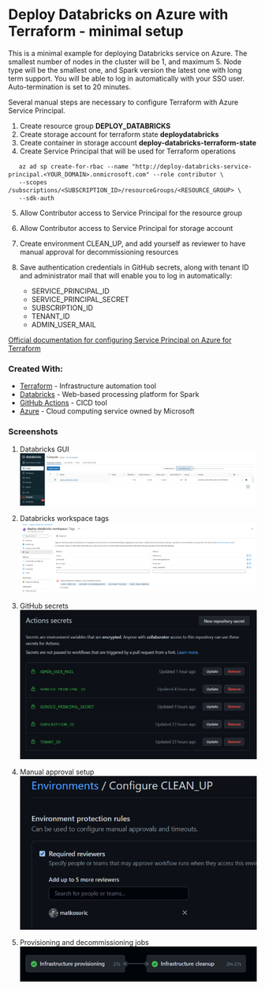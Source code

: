# Deploy Databricks on Azure with Terraform - minimal setup

This is a minimal example for deploying Databricks service on Azure.
The smallest number of nodes in the cluster will be 1, and maximum 5.
Node type will be the smallest one, and Spark version the latest one with long term support.
You will be able to log in automatically with your SSO user.
Auto-termination is set to 20 minutes.

Several manual steps are necessary to configure Terraform with Azure Service Principal.

1. Create resource group **DEPLOY_DATABRICKS**
2. Create storage account for terraform state **deploydatabricks**
3. Create container in storage account **deploy-databricks-terraform-state**
4. Create Service Principal that will be used for Terraform operations 

```
   az ad sp create-for-rbac --name "http://deploy-databricks-service-principal.<YOUR_DOMAIN>.onmicrosoft.com" --role contributor \
   --scopes /subscriptions/<SUBSCRIPTION_ID>/resourceGroups/<RESOURCE_GROUP> \
   --sdk-auth
```

5. Allow Contributor access to Service Principal for the resource group
6. Allow Contributor access to Service Principal for storage account
7. Create environment CLEAN_UP, and add yourself as reviewer to have manual approval for decommissioning resources   
8. Save authentication credentials in GitHub secrets,
   along with tenant ID and administrator mail that will enable you to log in automatically:

   * SERVICE_PRINCIPAL_ID
   * SERVICE_PRINCIPAL_SECRET
   * SUBSCRIPTION_ID
   * TENANT_ID
   * ADMIN_USER_MAIL

   
[Official documentation for configuring Service Principal on Azure for Terraform](https://registry.terraform.io/providers/hashicorp/azuread/latest/docs/guides/service_principal_client_secret)


### Created With:

* [Terraform](https://www.terraform.io/) - Infrastructure automation tool
* [Databricks](https://databricks.com/) - Web-based processing platform for Spark 
* [GitHub Actions](https://docs.github.com/en/actions) - CICD tool
* [Azure](https://portal.azure.com/) - Cloud computing service owned by Microsoft


### Screenshots

1. Databricks GUI  
![Databricks GUI](https://raw.githubusercontent.com/matkosoric/deploy-databricks-with-terraform/main/docs/databricks-gui.PNG?raw=true "")

2. Databricks workspace tags  
![Databricks tags](https://raw.githubusercontent.com/matkosoric/deploy-databricks-with-terraform/main/docs/databricks-tags.PNG?raw=true "")
   
3. GitHub secrets  
![GitHub secrets](https://raw.githubusercontent.com/matkosoric/deploy-databricks-with-terraform/main/docs/github-secrets.PNG?raw=true "")

4. Manual approval setup  
![Manual approval](https://raw.githubusercontent.com/matkosoric/deploy-databricks-with-terraform/main/docs/manual_approval.PNG?raw=true "")

5. Provisioning and decommissioning jobs  
![GitHub jobs](https://raw.githubusercontent.com/matkosoric/deploy-databricks-with-terraform/main/docs/github-jobs.PNG?raw=true "")

